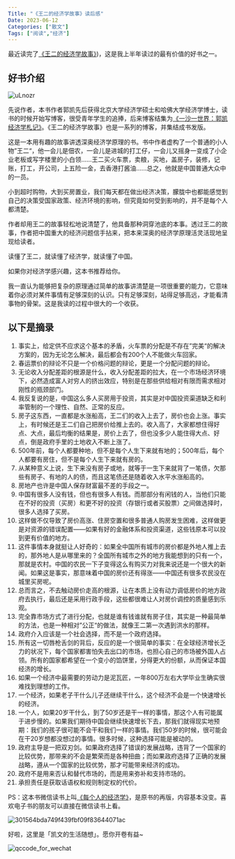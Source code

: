 ```yaml
---
Title: "《王二的经济学故事》读后感"
Date: 2023-06-12
Categories: ["散文"]
Tags: ["阅读","经济"]
---
```


最近读完了[《王二的经济学故事》]((https://book.douban.com/subject/10733032/)))，这是我上半年读过的最有价值的好书之一。

## 好书介绍

![uLnozr](https://wechat-1315555539.cos.ap-nanjing.myqcloud.com/uPic/uLnozr.jpg)



先说作者，本书作者郭凯先后获得北京大学经济学硕士和哈佛大学经济学博士，读书的时候开始写博客，很受青年学生的追捧，后来博客结集为[《一沙一世界：郭凯经济学札记》](https://book.douban.com/subject/5378548/)。《王二的经济学故事》也是一系列的博客，并集结成书发版。



这是一本用有趣的故事讲透深奥经济学原理的书。书中作者虚构了一个普通的小人物”王二“，他一会儿是佃农，一会儿是进城的打工仔，一会儿又摇身一变成了小企业老板或写字楼里的小白领……王二买火车票，卖粮，买地，盖房子，装修，记账，打工，开公司，上五险一金，去香港打酱油……总之，他就是中国普通大众中的一员。

小到超时购物，大到买房置业，我们每天都在做出经济决策，朦胧中也都能感觉到自己的决策受国家政策、经济环境的影响，但究竟如何受到影响的，并不是每个人都清楚。

作者却用王二的故事轻松地说清楚了，他具备那种洞穿池底的本事。透过王二的故事，作者把中国重大的经济问题信手拈来，把本来深奥的经济学原理活灵活现地呈现给读者。

读懂了王二，就读懂了经济学，就读懂了中国。

如果你对经济学感兴趣，这本书推荐给你。

我一直认为能够把复杂的原理通过简单的故事讲清楚是一项很重要的能力，它意味着你必须对某件事情有足够深刻的认识。只有足够深刻，站得足够高远，才能看清事物的骨架。这是我读的过程中很大的一个收获。



## 以下是摘录

1. 事实上，给定供不应求这个基本的矛盾，火车票的分配是不存在”完美“的解决方案的，因为无论怎么解决，最后都会有200个人不能做火车回家。
2. 春运票价的辩论不只是一个价格问题的辩论，更是一个分配问题的辩论。
3. 无论收入分配差距的根源是什么，收入分配差距的拉大，在一个市场经济环境下，必然造成富人对穷人的挤出效应，特别是在那些供给相对有限而需求相对刚性的瓶颈部门。
4. 我反复说的是，中国这么多人买房用于投资，其实是对中国投资渠道缺乏和利率管制的一个理性、自然、正常的反应。
5. 房子这东西，一直都是水涨船高，王二们的收入上去了，房价也会上涨。事实上，有时候还是王二们自己把房价给推上去的。收入高了，大家都想住得好点、大点，最后均衡的结果是，房价上去了，但也没多少人能住得大点、好点，倒是政府手里的土地收入不断上涨了。
6. 500年前，每个人都要种地，但不是每个人生下来就有地的；500年后，每个人都要有房住，但不是每个人生下来就有房的。
7. 从某种意义上说，生下来没有房子或地，就等于一生下来就背了一笔债，欠那些有房子、有地的人的债，而且这笔债还是随着收入水平水涨船高的。
8. 房地产也许是中国人保存财富最不差的手段之一。
9. 中国有很多人没有钱，但也有很多人有钱。而那部分有闲钱的人，当他们只能在不好的投资（买房）和更不好的投资（存银行或者买股票）之间做选择时，很多人选择了买房。
10. 这样做不仅导致了房价高涨、住房空置和很多普通人购房发生困难，这样做更是对资源的错误配置——如果有好的金融体系和投资渠道，这些钱原本可以投到更有价值的地方。
11. 这件事情本身就挺让人好奇的：如果全中国所有城市的房价都是外地人推上去的，那外地人是从哪里来的？全国所有城市之外的地方我能想到的只有一个，那就是农村。中国的农民一下子变得这么有购买力对我来说还是一个很大的新闻。如果这是事实，那意味着中国的房价还有得涨——中国还有很多农民没在城里买房呢。
12. 总而言之，不去触动房价走高的根源，让在本质上没有动力调低房价的地方政府去执行，最后还是采用行政手段，这些都很难让人对房价调控的质量感到乐观。
13. 完全靠市场方式了进行分配，也就是谁有钱谁就有房子住，其实是一种最简单的方法，也是一种相对”公正“的做法，就像王二第一次遇到洪水的那样。
14. 政府介入应该是一个社会选择，而不是一个政府选择。
15. 所有这一切唇枪舌剑的背后，反应的是一个很简单的事实：在全球经济增长乏力的状况下，每个国家都害怕失去出口的市场，也担心自己的市场被外国人占领。所有的国家都希望在一个变小的馅饼里，分得更大的份额，从而保证本国经济的增长。
16. 如果一个经济中最需要的劳动力是泥瓦匠，一年800万左右大学毕业生确实很难找到理想的工作。
17. 一个经济，如果老子干什么儿子还继续干什么，这个经济不会是一个快速增长的经济。
18. 一个人，如果20岁干什么，到了50岁还是干一样的事情，那这个人有可能属于进步慢的。如果我们期待中国会继续快速增长下去，那我们就得现实地预期：我们的孩子很可能不会干和我们一样的事情。我们50岁的时候，很可能会在干20岁想都没想过的事情。很多时候，这种选择可能是被动的。
19. 政府主导是一把双刃剑。如果政府选择了错误的发展战略，违背了一个国家的比较优势，那带来的不会是繁荣而是各种扭曲；而如果政府选择了正确的发展战略，遵从一个国家的比较优势，那才可能带来经济的成功。
20. 政府不是用来否认和替代市场的，而是用来弥补和支持市场的。
21. 承担责任是获取话语权和规则制定权的代价。



PS：这本书微信读书上叫[《每个人的经济学》](https://book.douban.com/subject/35377805/)，是原书的再版，内容基本没变。喜欢电子书的朋友可以直接在微信读书上看。

![301564bda749f439fbf09f83644071ac](https://wechat-1315555539.cos.ap-nanjing.myqcloud.com/uPic/301564bda749f439fbf09f83644071ac.jpg)

好啦，这里是「凯文的生活随想」。愿你开卷有益~

![qccode_for_wechat](https://wechat-1315555539.cos.ap-nanjing.myqcloud.com/uPic/qccode_for_wechat.png)
